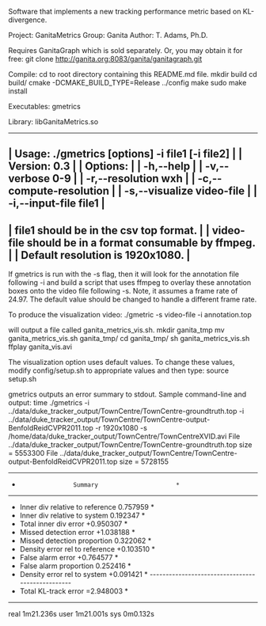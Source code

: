 Software that implements a new tracking performance metric based on KL-divergence. 

Project: GanitaMetrics Group: Ganita Author: T. Adams, Ph.D.

Requires GanitaGraph which is sold separately. Or, you may obtain it for free: git clone http://ganita.org:8083/ganita/ganitagraph.git

Compile: cd to root directory containing this README.md file. 
mkdir build 
cd build/ 
cmake -DCMAKE_BUILD_TYPE=Release ../config 
make 
sudo make install

Executables: gmetrics

Library: libGanitaMetrics.so

----------------------------------------------------------
| Usage: ./gmetrics [options] -i file1 [-i file2]        |
| Version: 0.3                                           |
| Options:                                               |
| -h,--help                                              |
| -v,--verbose               0-9                         |
| -r,--resolution            wxh                         |
| -c,--compute-resolution                                |
| -s,--visualize             video-file                  |
| -i,--input-file            file1                       |
----------------------------------------------------------
| file1 should be in the csv top format.                 |
| video-file should be in a format consumable by ffmpeg. |
| Default resolution is 1920x1080.                       |
----------------------------------------------------------

If gmetrics is run with the -s flag, then it will look 
for the annotation file following -i and build a script 
that uses ffmpeg to overlay these annotation boxes 
onto the video file following -s. 
Note, it assumes a frame rate of 24.97. 
The default value should be changed to handle a different 
frame rate. 

To produce the visualization video:
./gmetric -s video-file -i annotation.top 

will output a file called ganita_metrics_vis.sh. 
mkdir ganita_tmp
mv ganita_metrics_vis.sh ganita_tmp/
cd ganita_tmp/
sh ganita_metrics_vis.sh
ffplay ganita_vis.avi

The visualization option uses default values. 
To change these values, modify config/setup.sh 
to appropriate values and then type:
source setup.sh

gmetrics outputs an error summary to stdout. 
Sample command-line and output:
time ./gmetrics -i ../data/duke_tracker_output/TownCentre/TownCentre-groundtruth.top -i ../data/duke_tracker_output/TownCentre/TownCentre-output-BenfoldReidCVPR2011.top -r 1920x1080 -s /home/data/duke_tracker_output/TownCentre/TownCentreXVID.avi
File ../data/duke_tracker_output/TownCentre/TownCentre-groundtruth.top size = 5553300
File ../data/duke_tracker_output/TownCentre/TownCentre-output-BenfoldReidCVPR2011.top size = 5728155
***************************************************
*                    Summary                      *
***************************************************
* Inner div relative to reference 	 0.757959 *
* Inner div relative to system    	 0.192347 *
* Total inner div error           	+0.950307 *
* Missed detection error          	+1.038188 *
* Missed detection proportion     	 0.322062 *
* Density error rel to reference  	+0.103510 *
* False alarm error               	+0.764577 *
* False alarm proportion          	 0.252416 *
* Density error rel to system     	+0.091421 *
*-------------------------------------------------*
* Total KL-track error            	=2.948003 *
***************************************************

real	1m21.236s
user	1m21.001s
sys	0m0.132s

